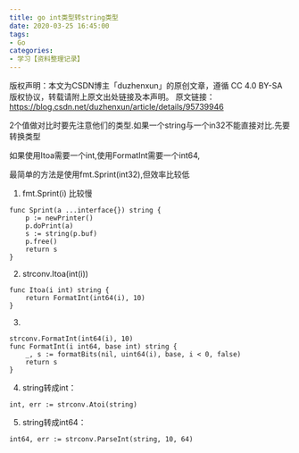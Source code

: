 ```yaml
---
title: go int类型转string类型
date: 2020-03-25 16:45:00
tags:
- Go
categories:
- 学习【资料整理记录】
---
```


版权声明：本文为CSDN博主「duzhenxun」的原创文章，遵循 CC 4.0 BY-SA 版权协议，转载请附上原文出处链接及本声明。
原文链接：https://blog.csdn.net/duzhenxun/article/details/95739946

2个值做对比时要先注意他们的类型.如果一个string与一个in32不能直接对比.先要转换类型

如果使用Itoa需要一个int,使用FormatInt需要一个int64,

最简单的方法是使用fmt.Sprint(int32),但效率比较低

1. fmt.Sprint(i) 比较慢

```
func Sprint(a ...interface{}) string {
    p := newPrinter()
    p.doPrint(a)
    s := string(p.buf)
    p.free()
    return s
}
```

2. strconv.Itoa(int(i))

```
func Itoa(i int) string {
    return FormatInt(int64(i), 10)
}
```

3. 


```
strconv.FormatInt(int64(i), 10)
func FormatInt(i int64, base int) string {
    _, s := formatBits(nil, uint64(i), base, i < 0, false)
    return s
}
```

4. string转成int：

```int, err := strconv.Atoi(string)```

5. string转成int64：

```int64, err := strconv.ParseInt(string, 10, 64)```